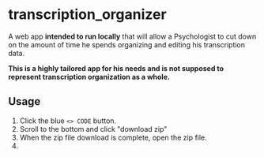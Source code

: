 # transcription_organizer
A web app **intended to run locally** that will allow a Psychologist to cut down on the amount of time he spends organizing and editing his transcription data. 

__This is a highly tailored app for his needs and is not supposed to represent transcription organization as a whole.__

## Usage
1. Click the blue `<> CODE` button. 
2. Scroll to the bottom and click "download zip"
3. When the zip file download is complete, open the zip file.
4. 
